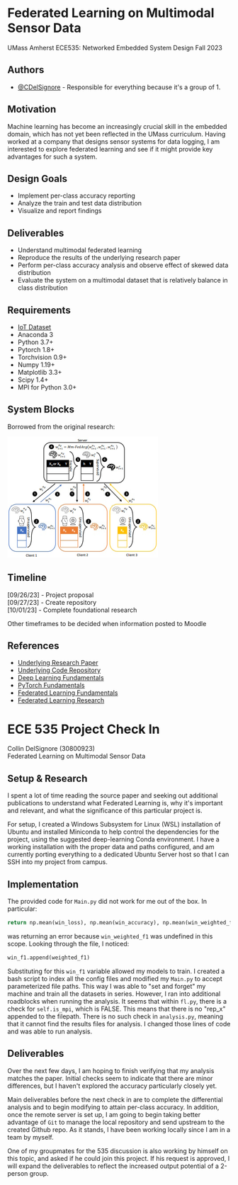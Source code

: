 # Federated Learning on Multimodal Sensor Data

UMass Amherst ECE535: Networked Embedded System Design Fall 2023

## Authors

- [@CDelSignore](https://www.github.com/CDelSignore) - Responsible for everything because it's a group of 1.

## Motivation

Machine learning has become an increasingly crucial skill in the embedded domain, which has not yet been reflected in the UMass curriculum. Having worked at a company that designs sensor systems for data logging, I am interested to explore federated learning and see if it might provide key advantages for such a system.

## Design Goals

* Implement per-class accuracy reporting
* Analyze the train and test data distribution
* Visualize and report findings

## Deliverables

* Understand multimodal federated learning
* Reproduce the results of the underlying research paper
* Perform per-class accuracy analysis and observe effect of skewed data distribution
* Evaluate the system on a multimodal dataset that is relatively balance in class distribution

## Requirements

* [IoT Dataset](https://drive.google.com/drive/folders/1rWJYkfMavGs1F-H0jykJ5V0fIiwrQdJV)
* Anaconda 3
* Python 3.7+
* Pytorch 1.8+
* Torchvision 0.9+
* Numpy 1.19+
* Matplotlib 3.3+
* Scipy 1.4+
* MPI for Python 3.0+

## System Blocks

Borrowed from the original research:  

![Multimodal Model](doc/multimodal-fed-model.jpg)

## Timeline

[09/26/23] - Project proposal  
[09/27/23] - Create repository  
[10/01/23] - Complete foundational research

Other timeframes to be decided when information posted to Moodle

## References

 - [Underlying Research Paper](https://arxiv.org/pdf/2109.04833.pdf)
 - [Underlying Code Repository](https://github.com/yuchenzhao/iotdi22-mmfl)
 - [Deep Learning Fundamentals](https://www.youtube.com/watch?v=gZmobeGL0Yg&list=PLZbbT5o_s2xq7LwI2y8_QtvuXZedL6tQU)
 - [PyTorch Fundamentals](https://www.youtube.com/watch?v=v5cngxo4mIg&list=PLZbbT5o_s2xrfNyHZsM6ufI0iZENK9xgG)
 - [Federated Learning Fundamentals](https://www.youtube.com/watch?v=X8YYWunttOY)
 - [Federated Learning Research](http://proceedings.mlr.press/v54/mcmahan17a/mcmahan17a.pdf)

# ECE 535 Project Check In

Collin DelSignore (30800923)  
Federated Learning on Multimodal Sensor Data

## Setup & Research

I spent a lot of time reading the source paper and seeking out additional publications to understand what Federated Learning is, why it's important and relevant, and what the significance of this particular project is.

For setup, I created a Windows Subsystem for Linux (WSL) installation of Ubuntu and installed Miniconda to help control the dependencies for the project, using the suggested deep-learning Conda environment. I have a working installation with the proper data and paths configured, and am currently porting everything to a dedicated Ubuntu Server host so that I can SSH into my project from campus.

## Implementation

The provided code for `Main.py` did not work for me out of the box. In particular:
```python
return np.mean(win_loss), np.mean(win_accuracy), np.mean(win_weighted_f1)
```
was returning an error because `win_weighted_f1` was undefined in this scope. Looking through the file, I noticed:
```python 
win_f1.append(weighted_f1)
```
Substituting for this `win_f1` variable allowed my models to train. I created a bash script to index all the config files and modified my `Main.py` to accept parameterized file paths. This way I was able to "set and forget" my machine and train all the datasets in series. However, I ran into additional roadblocks when running the analysis. It seems that within `fl.py`, there is a check for `self.is_mpi`, which is FALSE. This means that there is no "rep_x" appended to the filepath. There is no such check in `analysis.py`, meaning that it cannot find the results files for analysis. I changed those lines of code and was able to run analysis.

## Deliverables

Over the next few days, I am hoping to finish verifying that my analysis matches the paper. Initial checks seem to indicate that there are minor differences, but I haven't explored the accuracy particularly closely yet.

Main deliverables before the next check in are to complete the differential analysis and to begin modifying to attain per-class accuracy. In addition, once the remote server is set up, I am going to begin taking better advantage of `Git` to manage the local repository and send upstream to the created Github repo. As it stands, I have been working locally since I am in a team by myself.

One of my groupmates for the 535 discussion is also working by himself on this topic, and asked if he could join this project. If his request is approved, I will expand the deliverables to reflect the increased output potential of a 2-person group.
